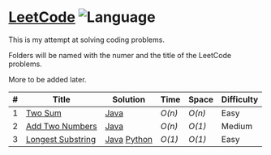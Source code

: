 # [LeetCode](https://leetcode.com/problemset/algorithms/) ![Language](https://img.shields.io/badge/Language-Java%201.8-blue.svg)

This is my attempt at solving coding problems.

Folders will be named with the numer and the title of the LeetCode problems.

More to be added later.


|  #  | Title           |  Solution       |  Time           | Space           | Difficulty    |
|-----|---------------- | --------------- | --------------- | --------------- | ------------- |
1 | [Two Sum](https://leetcode.com/problems/two-sum/) | [Java](./1%20Two%20Sum/Solution.java) | _O(n)_       | _O(n)_          | Easy         |
2 | [Add Two Numbers](https://leetcode.com/problems/add-two-numbers/) | [Java](./2%20Add%20Two%20Numbers/Solution.java)  | _O(n)_ | _O(1)_          | Medium         |
3 | [Longest Substring](https://leetcode.com/problems/longest-substring-without-repeating-characters/description/)  | [Java](./C++/reverse-bits.cpp) [Python](./Python/reverse-bits.py) | _O(1)_        | _O(1)_          | Easy           |||
